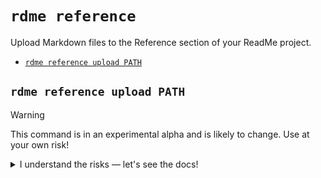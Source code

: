 `rdme reference`
================

Upload Markdown files to the Reference section of your ReadMe project.

* [`rdme reference upload PATH`](#rdme-reference-upload-path)

## `rdme reference upload PATH`

> [!WARNING]
> This command is in an experimental alpha and is likely to change. Use at your own risk!

<details>


<summary>I understand the risks — let's see the docs!</summary>

Upload Markdown files to the Reference section of your ReadMe project.

```
USAGE
  $ rdme reference upload PATH --key <value> [--branch <value>] [--dry-run]

ARGUMENTS
  PATH  Path to a local Markdown file or folder of Markdown files.

FLAGS
  --key=<value>     (required) ReadMe project API key
  --branch=<value>  [default: stable] ReadMe project version
  --dry-run         Runs the command without creating nor updating any reference pages in ReadMe. Useful for debugging.

DESCRIPTION
  Upload Markdown files to the Reference section of your ReadMe project.

  NOTE: This command is in an experimental alpha and is likely to change. Use at your own risk!

  The path can either be a directory or a single Markdown file. The Markdown files will require YAML frontmatter with
  certain ReadMe documentation attributes. Check out our docs for more info on setting up your frontmatter:
  https://docs.readme.com/main/docs/rdme#markdown-file-setup

EXAMPLES
  The path input can be a directory. This will also upload any Markdown files that are located in subdirectories:

    $ rdme reference upload documentation/ --branch={project-branch}

  The path input can also be individual Markdown files:

    $ rdme reference upload documentation/about.md --branch={project-branch}

  You can omit the `--branch` flag to default to the `stable` branch of your project:

    $ rdme reference upload [path]

  This command also has a dry run mode, which can be useful for initial setup and debugging. You can read more about
  dry run mode in our docs: https://docs.readme.com/main/docs/rdme#dry-run-mode

    $ rdme reference upload [path] --dry-run

FLAG DESCRIPTIONS
  --key=<value>  ReadMe project API key

    An API key for your ReadMe project. Note that API authentication is required despite being omitted from the example
    usage. See our docs for more information: https://github.com/readmeio/rdme/tree/v10#authentication

  --branch=<value>  ReadMe project version

    Defaults to `stable` (i.e., your main project version).
```


</details>
